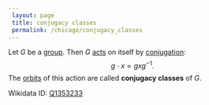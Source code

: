 ```yaml
---
 layout: page
 title: conjugacy classes
 permalink: /chicago/conjugacy_classes
---
```


Let $G$ be a [group](https://mathgloss.github.io/MathGloss/chicago/group). Then $G$ [acts](https://mathgloss.github.io/MathGloss/chicago/group_action) on itself by [conjugation](https://mathgloss.github.io/MathGloss/chicago/inner_automorphism_of_a_group): $$g\cdot x = gxg^{-1}.$$ The [orbits](https://mathgloss.github.io/MathGloss/chicago/orbit) of this action are called **conjugacy classes** of $G$. 

Wikidata ID: [Q1353233](https://www.wikidata.org/wiki/Q1353233)